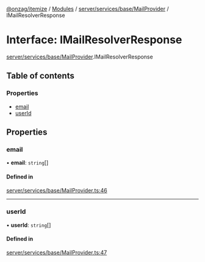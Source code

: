 [@onzag/itemize](../README.md) / [Modules](../modules.md) / [server/services/base/MailProvider](../modules/server_services_base_MailProvider.md) / IMailResolverResponse

# Interface: IMailResolverResponse

[server/services/base/MailProvider](../modules/server_services_base_MailProvider.md).IMailResolverResponse

## Table of contents

### Properties

- [email](server_services_base_MailProvider.IMailResolverResponse.md#email)
- [userId](server_services_base_MailProvider.IMailResolverResponse.md#userid)

## Properties

### email

• **email**: `string`[]

#### Defined in

[server/services/base/MailProvider.ts:46](https://github.com/onzag/itemize/blob/f2db74a5/server/services/base/MailProvider.ts#L46)

___

### userId

• **userId**: `string`[]

#### Defined in

[server/services/base/MailProvider.ts:47](https://github.com/onzag/itemize/blob/f2db74a5/server/services/base/MailProvider.ts#L47)
